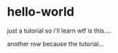 hello-world
===========

just a tutorial so i'll learn wtf is this....

another row because the tutorial...
